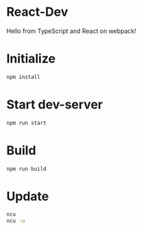 # React-Dev

Hello from TypeScript and React on webpack!

# Initialize

```sh
npm install
```

# Start dev-server

```sh
npm run start
```

# Build

```sh
npm run build
```

# Update

```sh
ncu
ncu -u
```

